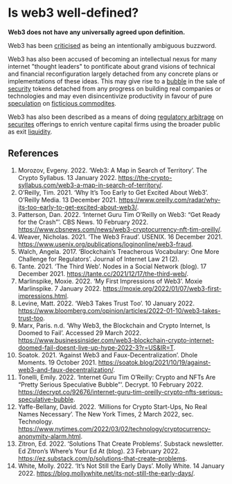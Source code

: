 # Is web3 well-defined?
**Web3 does not have any universally agreed upon definition.**

Web3 has been [criticised](https://www.stephendiehl.com/blog/web3-bullshit.html) as being an intentionally ambiguous buzzword.

Web3 has also been accused of becoming an intellectual nexus for many internet "thought leaders" to pontificate about grand visions of technical and financial reconfiguration largely detached from any concrete plans or implementations of these ideas. This may give rise to a [bubble](bubble.md) in the sale of [security](security.md) tokens detached from any progress on building real companies or technologies and may even disincentivize productivity in favour of pure [speculation](speculation.md) on [ficticious commodites](ficticious-commodity.md).

Web3 has also been described as a means of doing [regulatory arbitrage](regulatory-arbitrage.md) on [securites](security.md) offerings to enrich venture capital firms using the broader public as exit [liquidity](liquidity.md).


## References
1. Morozov, Evgeny. 2022. ‘Web3: A Map in Search of Territory’. The Crypto Syllabus. 13 January 2022. https://the-crypto-syllabus.com/web3-a-map-in-search-of-territory/.
1. O’Reilly, Tim. 2021. ‘Why It’s Too Early to Get Excited About Web3’. O’Reilly Media. 13 December 2021. https://www.oreilly.com/radar/why-its-too-early-to-get-excited-about-web3/.
1. Patterson, Dan. 2022. ‘Internet Guru Tim O’Reilly on Web3: “Get Ready for the Crash”’. CBS News. 10 February 2022. https://www.cbsnews.com/news/web3-cryptocurrency-nft-tim-oreilly/.
1. Weaver, Nicholas. 2021. ‘The Web3 Fraud’. USENIX. 16 December 2021. https://www.usenix.org/publications/loginonline/web3-fraud.
1. Walch, Angela. 2017. ‘Blockchain’s Treacherous Vocabulary: One More Challenge for Regulators’. Journal of Internet Law 21 (2).
1. Tante. 2021. ‘The Third Web’. Nodes in a Social Network (blog). 17 December 2021. https://tante.cc/2021/12/17/the-third-web/.
1. Marlinspike, Moxie. 2022. ‘My First Impressions of Web3’. Moxie Marlinspike. 7 January 2022. https://moxie.org/2022/01/07/web3-first-impressions.html.
1. Levine, Matt. 2022. ‘Web3 Takes Trust Too’. 10 January 2022. https://www.bloomberg.com/opinion/articles/2022-01-10/web3-takes-trust-too.
1. Marx, Paris. n.d. ‘Why Web3, the Blockchain and Crypto Internet, Is Doomed to Fail’. Accessed 29 March 2022. https://www.businessinsider.com/web3-blockchain-crypto-internet-doomed-fail-doesnt-live-up-hype-2022-3?r=US&IR=T.
1. Soatok. 2021. ‘Against Web3 and Faux-Decentralization’. Dhole Moments. 19 October 2021. https://soatok.blog/2021/10/19/against-web3-and-faux-decentralization/.
1. Tonelli, Emily. 2022. ‘Internet Guru Tim O’Reilly: Crypto and NFTs Are “Pretty Serious Speculative Bubble”’. Decrypt. 10 February 2022. https://decrypt.co/92676/internet-guru-tim-oreilly-crypto-nfts-serious-speculative-bubble.
1. Yaffe-Bellany, David. 2022. ‘Millions for Crypto Start-Ups, No Real Names Necessary’. The New York Times, 2 March 2022, sec. Technology. https://www.nytimes.com/2022/03/02/technology/cryptocurrency-anonymity-alarm.html.
1. Zitron, Ed. 2022. ‘Solutions That Create Problems’. Substack newsletter. Ed Zitron’s Where’s Your Ed At (blog). 23 February 2022. https://ez.substack.com/p/solutions-that-create-problems.
1. White, Molly. 2022. ‘It’s Not Still the Early Days’. Molly White. 14 January 2022. https://blog.mollywhite.net/its-not-still-the-early-days/.
